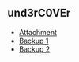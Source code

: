 ## und3rC0VEr

-   [Attachment](https://drive.proton.me/urls/HGH4QV8TM8#Rct6SuMO1bEM)
-   [Backup 1](https://www.dropbox.com/scl/fi/0wys80e9yeqro8oi1i6p2/router_vm.zip?rlkey=8lpjjarmzpx6x29ohd04os3ka&st=fv263yqi&dl=0)
-   [Backup 2](https://drive.google.com/file/d/1Pai2zn0cOzgsJ0gvpMpI7hLgBjw7Rak2/view)
